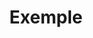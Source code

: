 ---
title: Exemple
permalink: /diagrammes-d-interaction/#exemple
nav_order: 8
parent: Diagrammes d'interaction
---